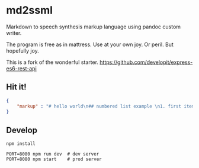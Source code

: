 # md2ssml

Markdown to speech synthesis markup language using pandoc custom writer.

The program is free as in mattress. Use at your own joy. Or peril. But hopefully joy.


This is a fork of the wonderful starter.  https://github.com/developit/express-es6-rest-api 

## Hit it!

```json
{
    "markup" : "# hello world\n## numbered list example \n1. first item\n2. second item"
}
```

## Develop

```
npm install

PORT=8080 npm run dev  # dev server
PORT=8080 npm start    # prod server
```